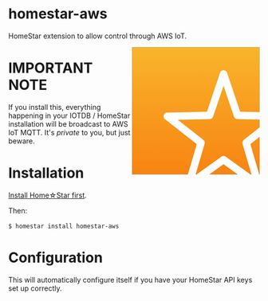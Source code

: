 # homestar-aws
HomeStar extension to allow control through AWS IoT.

<img src="https://raw.githubusercontent.com/dpjanes/iotdb-homestar/master/docs/HomeStar.png" align="right" />

# IMPORTANT NOTE

If you install this, everything happening in your IOTDB / HomeStar installation
will be broadcast to AWS IoT MQTT. It's _private_ to you, but just beware.

# Installation

[Install Home☆Star first](https://homestar.io/about/install).

Then:

    $ homestar install homestar-aws

# Configuration

This will automatically configure itself if you have your HomeStar
API keys set up correctly.
